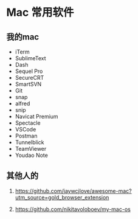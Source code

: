 # Mac 常用软件

## 我的mac

- iTerm
- SublimeText
- Dash
- Sequel Pro
- SecureCRT
- SmartSVN
- Git
- snap
- alfred
- snip
- Navicat Premium
- Spectacle
- VSCode
- Postman
- Tunnelblick
- TeamViewer
- Youdao Note

## 其他人的

1. https://github.com/jaywcjlove/awesome-mac?utm_source=gold_browser_extension

2. https://github.com/nikitavoloboev/my-mac-os